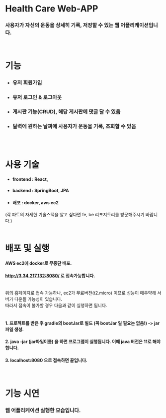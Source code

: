 # Health Care Web-APP <br>
### 사용자가 자신의 운동을 상세히 기록, 저장할 수 있는 웹 어플리케이션입니다.

<br>

# 기능
- ### 유저 회원가입
- ### 유저 로그인 & 로그아웃
- ### 게시판 기능(CRUD), 해당 게시판에 댓글 달 수 있음
- ### 달력에 원하는 날짜에 사용자가 운동을 기록, 조회할 수 있음
<br><br>

# 사용 기술
- #### frontend : React,
- #### backend : SpringBoot, JPA
- #### 배포 : docker, aws ec2
(각 파트의 자세한 기술스택을 알고 싶다면 fe, be 리포지토리를 방문해주시기 바랍니다.)
<br><br>

# 배포 및 실행
#### AWS ec2에 docker로 무중단 배포.<br>
#### http://3.34.217.132:8080/ 로 접속가능합니다.
<br>
위의 홈페이지로 접속 가능하나, ec2가 무료버전(t2.micro) 이므로 성능이 매우약해 서버가 다운될 가능성이 있습니다. <br>
따라서 접속이 불가할 경우 다음과 같이 실행하면 됩니다. <br><br>

#### 1. 프로젝트를 받은 후 gradle의 bootJar로 빌드 (꼭 bootJar 일 필요는 없음!) -> jar파일 생성. <br>
#### 2. java -jar (jar파일이름) 을 하면 프로그램이 실행됩니다. 이때 java 버전은 11로 해야합니다.<br>
#### 3. localhost:8080 으로 접속하면 끝입니다. <br>
<br> 

# 기능 시연
### 웹 어플리케이션 실행한 모습입니다.
